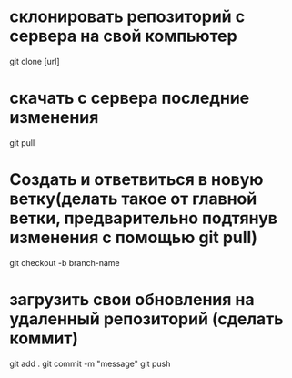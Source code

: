 # склонировать репозиторий с сервера на свой компьютер

git clone [url]

# скачать с сервера последние изменения

git pull

# Создать и ответвиться в новую ветку(делать такое от главной ветки, предварительно подтянув изменения с помощью git pull)

git checkout -b branch-name

# загрузить свои обновления на удаленный репозиторий (сделать коммит)

git add .
git commit -m "message"
git push
